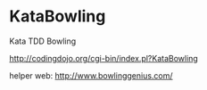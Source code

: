 # KataBowling
Kata TDD Bowling

http://codingdojo.org/cgi-bin/index.pl?KataBowling

helper web: http://www.bowlinggenius.com/
